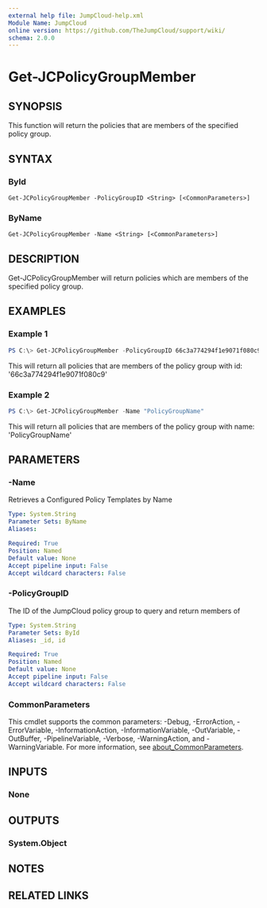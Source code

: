 ```yaml
---
external help file: JumpCloud-help.xml
Module Name: JumpCloud
online version: https://github.com/TheJumpCloud/support/wiki/
schema: 2.0.0
---
```


# Get-JCPolicyGroupMember

## SYNOPSIS

This function will return the policies that are members of the specified policy group.

## SYNTAX

### ById

```
Get-JCPolicyGroupMember -PolicyGroupID <String> [<CommonParameters>]
```

### ByName

```
Get-JCPolicyGroupMember -Name <String> [<CommonParameters>]
```

## DESCRIPTION

Get-JCPolicyGroupMember will return policies which are members of the specified policy group.

## EXAMPLES

### Example 1

```powershell
PS C:\> Get-JCPolicyGroupMember -PolicyGroupID 66c3a774294f1e9071f080c9
```

This will return all policies that are members of the policy group with id: '66c3a774294f1e9071f080c9'

### Example 2

```powershell
PS C:\> Get-JCPolicyGroupMember -Name "PolicyGroupName"
```

This will return all policies that are members of the policy group with name: 'PolicyGroupName'

## PARAMETERS

### -Name

Retrieves a Configured Policy Templates by Name

```yaml
Type: System.String
Parameter Sets: ByName
Aliases:

Required: True
Position: Named
Default value: None
Accept pipeline input: False
Accept wildcard characters: False
```

### -PolicyGroupID

The ID of the JumpCloud policy group to query and return members of

```yaml
Type: System.String
Parameter Sets: ById
Aliases: _id, id

Required: True
Position: Named
Default value: None
Accept pipeline input: False
Accept wildcard characters: False
```

### CommonParameters

This cmdlet supports the common parameters: -Debug, -ErrorAction, -ErrorVariable, -InformationAction, -InformationVariable, -OutVariable, -OutBuffer, -PipelineVariable, -Verbose, -WarningAction, and -WarningVariable. For more information, see [about_CommonParameters](http://go.microsoft.com/fwlink/?LinkID=113216).

## INPUTS

### None

## OUTPUTS

### System.Object

## NOTES

## RELATED LINKS

